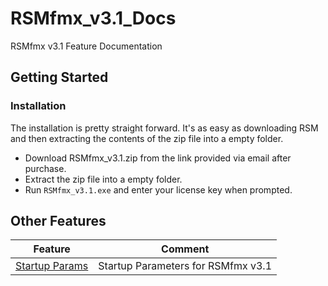 # RSMfmx_v3.1_Docs
 RSMfmx v3.1 Feature Documentation

## Getting Started

### Installation

The installation is pretty straight forward. It's as easy as downloading RSM and then extracting the contents of the zip file into a empty folder.

* Download RSMfmx_v3.1.zip from the link provided via email after purchase.
* Extract the zip file into a empty folder.
* Run `RSMfmx_v3.1.exe` and enter your license key when prompted.

## Other Features

| Feature | Comment |
| :-------: | :----: |
| [Startup Params](rsm-params.md) | Startup Parameters for RSMfmx v3.1 |